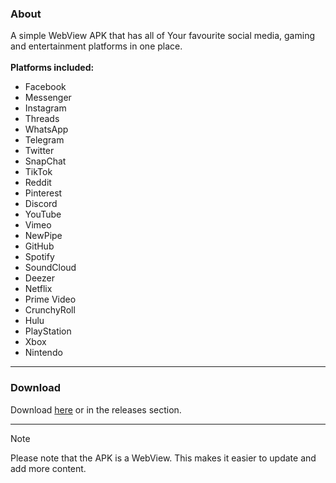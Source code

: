 ### About
A simple WebView APK that has all of Your favourite social media, gaming and entertainment platforms in one place.
<br>  
**Platforms included:**  
- Facebook
- Messenger
- Instagram
- Threads
- WhatsApp
- Telegram
- Twitter
- SnapChat
- TikTok
- Reddit
- Pinterest
- Discord
- YouTube
- Vimeo
- NewPipe
- GitHub
- Spotify
- SoundCloud
- Deezer
- Netflix
- Prime Video
- CrunchyRoll
- Hulu
- PlayStation
- Xbox
- Nintendo

---

### Download
Download [here](https://google.com/404) or in the releases section.

---

> [!NOTE]
> Please note that the APK is a WebView. This makes it easier to update and add more content.
